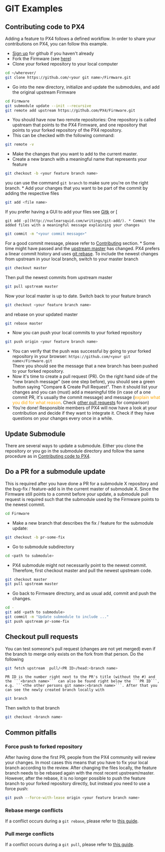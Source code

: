 # GIT Examples

## Contributing code to PX4

Adding a feature to PX4 follows a defined workflow. In order to share your contributions on PX4, you can follow this example.

* [Sign up](https://github.com/join) for github if you haven't already
* Fork the Firmware (see [here](https://help.github.com/articles/fork-a-repo/#fork-an-example-repository))
* Clone your forked repository to your local computer  
    

```sh
cd ~/wherever/
git clone https://github.com/<your git name>/Firmware.git
```

* Go into the new directory, initialize and update the submodules, and add the original upstream Firmware  
    

```sh
cd Firmware
git submodule update --init --recursive
git remote add upstream https://github.com/PX4/Firmware.git
```

* You should have now two remote repositories: One repository is called upstream that points to the PX4 Firmware, and one repository that points to your forked repository of the PX4 repository.
* This can be checked with the following command:

```sh
git remote -v
```

* Make the changes that you want to add to the current master.
* Create a new branch with a meaningful name that represents your feature  
    

```sh
git checkout -b <your feature branch name>
```

you can use the command ```git branch``` to make sure you're on the right branch. * Add your changes that you want to be part of the commit by adding the respective files  


```sh
git add <file name>
```

If you prefer having a GUI to add your files see [Gitk](https://git-scm.com/book/en/v2/Git-in-Other-Environments-Graphical-Interfaces) or [

    git add -p](http://nuclearsquid.com/writings/git-add/). * Commit the added files with a meaningful message explaining your changes

  


```sh
git commit -m "<your commit message>"
```

For a good commit message, please refer to [Contributing](../contribute/README.md) section. * Some time might have passed and the [upstream master](https://github.com/PX4/Firmware.git) has changed. PX4 prefers a linear commit history and uses [git rebase](https://git-scm.com/book/de/v1/Git-Branching-Rebasing). To include the newest changes from upstream in your local branch, switch to your master branch  


```sh
git checkout master
```

Then pull the newest commits from upstream master  


```sh
git pull upstream master
```

Now your local master is up to date. Switch back to your feature branch  


```sh
git checkout <your feature branch name>
```

and rebase on your updated master  


```sh
git rebase master
```

* Now you can push your local commits to your forked repository  
    

```sh
git push origin <your feature branch name>
```

* You can verify that the push was successful by going to your forked repository in your browser: ```https://github.com/<your git name>/Firmware.git```  
    There you should see the message that a new branch has been pushed to your forked repository.
* Now it's time to create a pull request (PR). On the right hand side of the "new branch message" (see one step before), you should see a green button saying "Compare & Create Pull Request". Then it should list your changes and you can (must) add a meaningful title (in case of a one commit PR, it's usually the commit message) and message (<span style="color:orange">explain what you did for what reason</span>. Check [other pull requests](https://github.com/PX4/Firmware/pulls) for comparison)
* You're done! Responsible members of PX4 will now have a look at your contribution and decide if they want to integrate it. Check if they have questions on your changes every once in a while.

## Update Submodule

There are several ways to update a submodule. Either you clone the repository or you go in the submodule directory and follow the same procedure as in [Contributing code to PX4](#Contributing-code-to-PX4).

## Do a PR for a submodule update

This is required after you have done a PR for a submodule X repository and the bug-fix / feature-add is in the current master of submodule X. Since the Firmware still points to a commit before your update, a submodule pull request is required such that the submodule used by the Firmware points to the newest commit.

```sh
cd Firmware
```

* Make a new branch that describes the fix / feature for the submodule update:

```sh
git checkout -b pr-some-fix
```

* Go to submodule subdirectory

```sh
cd <path to submodule>
```

* PX4 submodule might not necessarily point to the newest commit. Therefore, first checkout master and pull the newest upstream code.

```sh
git checkout master
git pull upstream master
```

* Go back to Firmware directory, and as usual add, commit and push the changes.

```sh
cd -
git add <path to submodule>
git commit -m "Update submodule to include ..."
git push upstream pr-some-fix
```

## Checkout pull requests

You can test someone's pull request (changes are not yet merged) even if the branch to merge only exists on the fork from that person. Do the following

```sh
git fetch upstream  pull/<PR ID>/head:<branch name>
```

    PR ID is the number right next to the PR's title (without the #) and the ```<branch name>``` can also be found right below the ```PR ID```, e.g. ```<the other persons git name>:<branch name>```. After that you can see the newly created branch locally with

```sh
git branch
```

Then switch to that branch

```sh
git checkout <branch name>
```

## Common pitfalls

### Force push to forked repository

After having done the first PR, people from the PX4 community will review your changes. In most cases this means that you have to fix your local branch according to the review. After changing the files locally, the feature branch needs to be rebased again with the most recent upstream/master. However, after the rebase, it is no longer possible to push the feature branch to your forked repository directly, but instead you need to use a force push:

```sh
git push --force-with-lease origin <your feature branch name>
```

### Rebase merge conflicts

If a conflict occurs during a ```git rebase```, please refer to [this guide](https://help.github.com/articles/resolving-merge-conflicts-after-a-git-rebase/).

### Pull merge conflicts

If a conflict occurs during a ```git pull```, please refer to [this guide](https://help.github.com/articles/resolving-a-merge-conflict-using-the-command-line/#competing-line-change-merge-conflicts).
